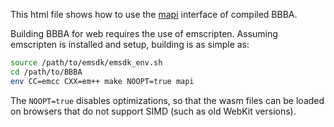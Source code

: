 This html file shows how to use the [mapi](https://github.com/DISTRHO/MAPI) interface of compiled BBBA.

Building BBBA for web requires the use of emscripten.
Assuming emscripten is installed and setup, building is as simple as:

```sh
source /path/to/emsdk/emsdk_env.sh
cd /path/to/BBBA
env CC=emcc CXX=em++ make NOOPT=true mapi
```

The `NOOPT=true` disables optimizations, so that the wasm files can be loaded on browsers that do not support SIMD (such as old WebKit versions).
